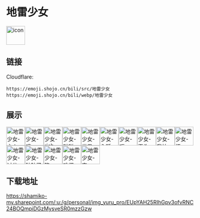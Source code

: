 # 地雷少女
<img src="https://emoji.shojo.cn/bili/src/地雷少女/icon.png" width="50" height="50" alt="icon">

## 链接
Cloudflare:
```
https://emoji.shojo.cn/bili/src/地雷少女
https://emoji.shojo.cn/bili/webp/地雷少女
```
## 展示
<img src="https://emoji.shojo.cn/bili/src/地雷少女/地雷少女-主人.png" width="50" height="50" alt="地雷少女-主人"><img src="https://emoji.shojo.cn/bili/src/地雷少女/地雷少女-哼.png" width="50" height="50" alt="地雷少女-哼"><img src="https://emoji.shojo.cn/bili/src/地雷少女/地雷少女-rich.png" width="50" height="50" alt="地雷少女-rich"><img src="https://emoji.shojo.cn/bili/src/地雷少女/地雷少女-哒咩.png" width="50" height="50" alt="地雷少女-哒咩"><img src="https://emoji.shojo.cn/bili/src/地雷少女/地雷少女-世界一番.png" width="50" height="50" alt="地雷少女-世界一番"><img src="https://emoji.shojo.cn/bili/src/地雷少女/地雷少女-入睡.png" width="50" height="50" alt="地雷少女-入睡"><img src="https://emoji.shojo.cn/bili/src/地雷少女/地雷少女-呃.png" width="50" height="50" alt="地雷少女-呃"><img src="https://emoji.shojo.cn/bili/src/地雷少女/地雷少女-歪头.png" width="50" height="50" alt="地雷少女-歪头"><img src="https://emoji.shojo.cn/bili/src/地雷少女/地雷少女-我怕.png" width="50" height="50" alt="地雷少女-我怕"><img src="https://emoji.shojo.cn/bili/src/地雷少女/地雷少女-汗.png" width="50" height="50" alt="地雷少女-汗"><img src="https://emoji.shojo.cn/bili/src/地雷少女/地雷少女-过分.png" width="50" height="50" alt="地雷少女-过分"><img src="https://emoji.shojo.cn/bili/src/地雷少女/地雷少女-破防了.png" width="50" height="50" alt="地雷少女-破防了"><img src="https://emoji.shojo.cn/bili/src/地雷少女/地雷少女-略.png" width="50" height="50" alt="地雷少女-略"><img src="https://emoji.shojo.cn/bili/src/地雷少女/地雷少女-难绷.png" width="50" height="50" alt="地雷少女-难绷"><img src="https://emoji.shojo.cn/bili/src/地雷少女/地雷少女-穷.png" width="50" height="50" alt="地雷少女-穷">

## 下载地址

https://shamiko-my.sharepoint.com/:u:/g/personal/img_yuru_pro/EUpYAH25RIhGpv3ofvRNC24BOQmpiDGzMysveSR0mzzGzw